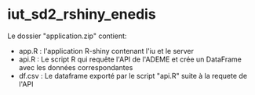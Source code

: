 # iut_sd2_rshiny_enedis

Le dossier "application.zip" contient:

- app.R : l'application R-shiny contenant l'iu et le server
- api.R : Le script R qui requête l'API de l'ADEME et crée un DataFrame avec les données correspondantes
- df.csv : Le dataframe exporté par le script "api.R" suite à la requete de l'API
